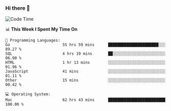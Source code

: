 ### Hi there 👋

<!--
**CrazyCollin/crazycollin** is a ✨ _special_ ✨ repository because its `README.md` (this file) appears on your GitHub profile.

Here are some ideas to get you started:

- 🔭 I’m currently working on ...
- 🌱 I’m currently learning ...
- 👯 I’m looking to collaborate on ...
- 🤔 I’m looking for help with ...
- 💬 Ask me about ...
- 📫 How to reach me: ...
- 😄 Pronouns: ...
- ⚡ Fun fact: ...
-->

<!--START_SECTION:waka-->
![Code Time](http://img.shields.io/badge/Code%20Time-1%2C965%20hrs%2039%20mins-blue)

📊 **This Week I Spent My Time On** 

```text
💬 Programming Languages: 
Go                       55 hrs 59 mins      ██████████████████████░░░   89.27 % 
SQL                      4 hrs 19 mins       ██░░░░░░░░░░░░░░░░░░░░░░░   06.90 % 
HTML                     1 hr 13 mins        ░░░░░░░░░░░░░░░░░░░░░░░░░   01.96 % 
JavaScript               41 mins             ░░░░░░░░░░░░░░░░░░░░░░░░░   01.11 % 
Other                    15 mins             ░░░░░░░░░░░░░░░░░░░░░░░░░   00.42 % 

💻 Operating System: 
Mac                      62 hrs 43 mins      █████████████████████████   100.00 % 
```


<!--END_SECTION:waka-->
